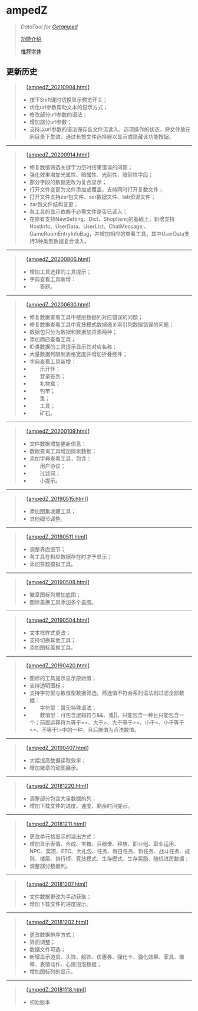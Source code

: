 # ampedZ
>*DataTool for [Getamped](http://bfo.sdo.com/)*
>
>[功能介绍](README.md)
>
>[推荐字体](FONTS.md)
## 更新历史
>　【[ampedZ_20210904.html](ampedZ_20210904.html)】
>* 按下Shift键时切换显示预览开关；
>* 优化url参数帮助文本的显示方式；
>* 修改部分url参数的语法；
>* 增加部分url参数；
>* 支持以url参数的语法保存各文件流读入、选项操作的状态，将文件放在同目录下生效，通过长按文件选择器以显示或隐藏该功能按钮。
>
---
>　【[ampedZ_20200914.html](ampedZ_20200914.html)】
>* 修复数值筛选关键字为空时结果错误的问题；
>* 强化效果增加光属性、暗属性、光耐性、暗耐性字段；
>* 部分字段的数据更改为复合显示；
>* 打开文件变更为文件添加或覆盖，支持同时打开复数文件；
>* 打开文件支持zar包文件、ser数据文件、tab资源文件；
>* zar包文件结构变更；
>* 各工具的显示依赖于必需文件是否已读入；
>* 在原有支持NewSetting、Dict、ShopItem;的基础上，新增支持HostInfo、UserData、UserList、ChatMessage;、GameRoomEntryInfoBag，并增加相应的查看工具，其中UserData支持3种类型数据复合读入。
>
---
>　【[ampedZ_20200806.html](ampedZ_20200806.html)】
>* 增加工具选择的工具提示；
>* 字典查看工具新增：
>* 　　答题。
>
---
>　【[ampedZ_20200630.html](ampedZ_20200630.html)】
>* 修复数据查看工具中楼层数据列对应错误的问题；
>* 修复数据查看工具中竞技模式数据通关索引列数据错误的问题；
>* 数据包只分为数据和数据加资源两种；
>* 添加商店查看工具；
>* ID类数据的工具提示显示其对应名称；
>* 大量数据列限制表格宽度并增加折叠控件；
>* 字典查看工具新增：
>* 　　乐开怀；
>* 　　登录签到；
>* 　　礼物盒；
>* 　　钓竿；
>* 　　鱼；
>* 　　工具；
>* 　　矿石。
>
---
>　【[ampedZ_20200109.html](ampedZ_20200109.html)】
>* 文件数据增加更新信息；
>* 数据查询工具增加探索数据；
>* 添加字典查看工具，包含：
>* 　　用户协议；
>* 　　过滤词；
>* 　　小提示。
>
---
>　【[ampedZ_20190515.html](ampedZ_20190515.html)】
>* 添加图集收藏工具；
>* 其他细节调整。
>
---
>　【[ampedZ_20190511.html](ampedZ_20190511.html)】
>* 调整界面细节；
>* 各工具在相应数据存在时才予显示；
>* 添加答题模拟工具。
>
---
>　【[ampedZ_20190508.html](ampedZ_20190508.html)】
>* 徽章图标列增加底图；
>* 图标盖换工具添加多个盖图。
>
---
>　【[ampedZ_20190504.html](ampedZ_20190504.html)】
>* 文本框样式更改；
>* 支持切换其他工具；
>* 添加图标盖换工具。
>
---
>　【[ampedZ_20190420.html](ampedZ_20190420.html)】
>* 图标的工具提示显示原始值；
>* 支持透明图标；
>* 支持字符型与数值型数据筛选，筛选值不符合系列语法则过滤全部数据：
>* 　　字符型：暂无特殊语法；
>* 　　数值型：可包含逻辑符与&&、或\|\|，只能包含一种且只能包含一个；前置运算符为等于==、大于>、大于等于>=、小于<、小于等于<=、不等于!=中的一种，且后置值为合法数值。
>
---
>　【[ampedZ_20190407.html](ampedZ_20190407.html)】
>* 大幅提高数据读取效率；
>* 增加徽章的动图展示。
>
---
>　【[ampedZ_20181220.html](ampedZ_20181220.html)】
>* 调整部分包含大量数据的列；
>* 增加下载文件的进度、速度、剩余时间提示。
>
---
>　【[ampedZ_20181211.html](ampedZ_20181211.html)】
>* 更改单元格显示的溢出方式；
>* 增加显示表情、合成、宝箱、兵器谱、种族、职业组、职业适用、NPC、奖项、ETC、大礼包、任务、每日任务、新任务、战斗任务、规则、楼层、排行榜、竞技模式、生存模式、生存奖励、随机进房数据；
>* 调整部分数据列。
>
---
>　【[ampedZ_20181207.html](ampedZ_20181207.html)】
>* 文件数据更改为手动获取；
>* 增加下载文件的进度提示。
>
---
>　【[ampedZ_20181202.html](ampedZ_20181202.html)】
>* 更改数据排序方式；
>* 界面调整；
>* 数据文件可选；
>* 新增显示道具、头饰、服饰、优惠券、强化卡、强化效果、家具、徽章、表情动作、心情泡泡数据；
>* 增加图标列的显示。
>
---
>　【[ampedZ_20181118.html](ampedZ_20181118.html)】
>* 初始版本
>

